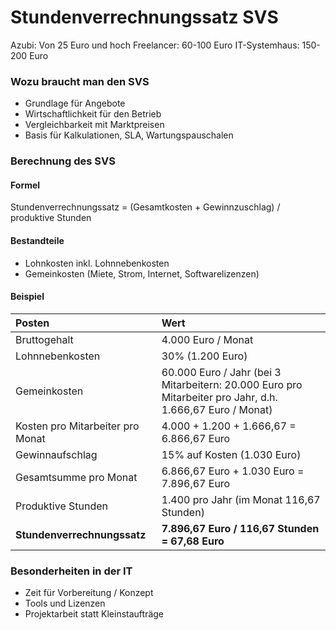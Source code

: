 # Stundenverrechnungssatz SVS

Azubi: Von 25 Euro und hoch
Freelancer: 60-100 Euro
IT-Systemhaus: 150-200 Euro

### Wozu braucht man den SVS

-   Grundlage für Angebote
-   Wirtschaftlichkeit für den Betrieb
-   Vergleichbarkeit mit Marktpreisen
-   Basis für Kalkulationen, SLA, Wartungspauschalen

### Berechnung des SVS

#### Formel

Stundenverrechnungssatz = (Gesamtkosten + Gewinnzuschlag) / produktive Stunden

#### Bestandteile

-   Lohnkosten inkl. Lohnnebenkosten
-   Gemeinkosten (Miete, Strom, Internet, Softwarelizenzen)

#### Beispiel

| Posten                           | Wert                                                                                                      |
| :------------------------------- | :-------------------------------------------------------------------------------------------------------- |
| Bruttogehalt                     | 4.000 Euro / Monat                                                                                        |
| Lohnnebenkosten                  | 30% (1.200 Euro)                                                                                          |
| Gemeinkosten                     | 60.000 Euro / Jahr (bei 3 Mitarbeitern: 20.000 Euro pro Mitarbeiter pro Jahr, d.h. 1.666,67 Euro / Monat) |
| Kosten pro Mitarbeiter pro Monat | 4.000 + 1.200 + 1.666,67 = 6.866,67 Euro                                                                  |
| Gewinnaufschlag                  | 15% auf Kosten (1.030 Euro)                                                                               |
| Gesamtsumme pro Monat            | 6.866,67 Euro + 1.030 Euro = 7.896,67 Euro                                                                |
| Produktive Stunden               | 1.400 pro Jahr (im Monat 116,67 Stunden)                                                                  |
| **Stundenverrechnungssatz**      | **7.896,67 Euro / 116,67 Stunden = 67,68 Euro**                                                           |

### Besonderheiten in der IT

-   Zeit für Vorbereitung / Konzept
-   Tools und Lizenzen
-   Projektarbeit statt Kleinstaufträge
